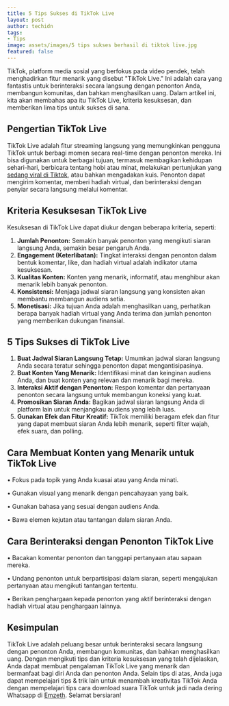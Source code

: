 ```yaml
---
title: 5 Tips Sukses di TikTok Live
layout: post
author: techidn
tags:
- Tips
image: assets/images/5 tips sukses berhasil di tiktok live.jpg
featured: false
---
```


TikTok, platform media sosial yang berfokus pada video pendek, telah menghadirkan fitur menarik yang disebut "TikTok Live." Ini adalah cara yang fantastis untuk berinteraksi secara langsung dengan penonton Anda, membangun komunitas, dan bahkan menghasilkan uang. Dalam artikel ini, kita akan membahas apa itu TikTok Live, kriteria kesuksesan, dan memberikan lima tips untuk sukses di sana.

## Pengertian TikTok Live
TikTok Live adalah fitur streaming langsung yang memungkinkan pengguna TikTok untuk berbagi momen secara real-time dengan penonton mereka. Ini bisa digunakan untuk berbagai tujuan, termasuk membagikan kehidupan sehari-hari, berbicara tentang hobi atau minat, melakukan pertunjukan yang [sedang viral di Tiktok](https://techidn.github.io/5-lagu-tiktok-viral/), atau bahkan mengadakan kuis. Penonton dapat mengirim komentar, memberi hadiah virtual, dan berinteraksi dengan penyiar secara langsung melalui komentar.

## Kriteria Kesuksesan TikTok Live
Kesuksesan di TikTok Live dapat diukur dengan beberapa kriteria, seperti:
1.	**Jumlah Penonton:** Semakin banyak penonton yang mengikuti siaran langsung Anda, semakin besar pengaruh Anda.
2.	**Engagement (Keterlibatan):** Tingkat interaksi dengan penonton dalam bentuk komentar, like, dan hadiah virtual adalah indikator utama kesuksesan.
3.	**Kualitas Konten:** Konten yang menarik, informatif, atau menghibur akan menarik lebih banyak penonton.
4.	**Konsistensi:** Menjaga jadwal siaran langsung yang konsisten akan membantu membangun audiens setia.
5.	**Monetisasi:** Jika tujuan Anda adalah menghasilkan uang, perhatikan berapa banyak hadiah virtual yang Anda terima dan jumlah penonton yang memberikan dukungan finansial.

## 5 Tips Sukses di TikTok Live
1.	**Buat Jadwal Siaran Langsung Tetap:** Umumkan jadwal siaran langsung Anda secara teratur sehingga penonton dapat mengantisipasinya.
2.	**Buat Konten Yang Menarik:** Identifikasi minat dan keinginan audiens Anda, dan buat konten yang relevan dan menarik bagi mereka.
3.	**Interaksi Aktif dengan Penonton:** Respon komentar dan pertanyaan penonton secara langsung untuk membangun koneksi yang kuat.
4.	**Promosikan Siaran Anda:** Bagikan jadwal siaran langsung Anda di platform lain untuk menjangkau audiens yang lebih luas.
5.	**Gunakan Efek dan Fitur Kreatif:** TikTok memiliki beragam efek dan fitur yang dapat membuat siaran Anda lebih menarik, seperti filter wajah, efek suara, dan polling.

## Cara Membuat Konten yang Menarik untuk TikTok Live

•	Fokus pada topik yang Anda kuasai atau yang Anda minati.

•	Gunakan visual yang menarik dengan pencahayaan yang baik.

•	Gunakan bahasa yang sesuai dengan audiens Anda.

•	Bawa elemen kejutan atau tantangan dalam siaran Anda.

## Cara Berinteraksi dengan Penonton TikTok Live

•	Bacakan komentar penonton dan tanggapi pertanyaan atau sapaan mereka.

•	Undang penonton untuk berpartisipasi dalam siaran, seperti mengajukan pertanyaan atau mengikuti tantangan tertentu.

•	Berikan penghargaan kepada penonton yang aktif berinteraksi dengan hadiah virtual atau penghargaan lainnya.

## Kesimpulan
TikTok Live adalah peluang besar untuk berinteraksi secara langsung dengan penonton Anda, membangun komunitas, dan bahkan menghasilkan uang. Dengan mengikuti tips dan kriteria kesuksesan yang telah dijelaskan, Anda dapat membuat pengalaman TikTok Live yang menarik dan bermanfaat bagi diri Anda dan penonton Anda. Selain tips di atas, Anda juga dapat mempelajari tips & trik lain untuk menambah kreativitas TikTok Anda dengan mempelajari tips cara download suara TikTok untuk jadi nada dering Whatsapp di [Emzeth](https://www.emzeth.com/cara-download-sound-tiktok-ke-wa-untuk-nada-pesan-atau-panggilan/). Selamat bersiaran!

